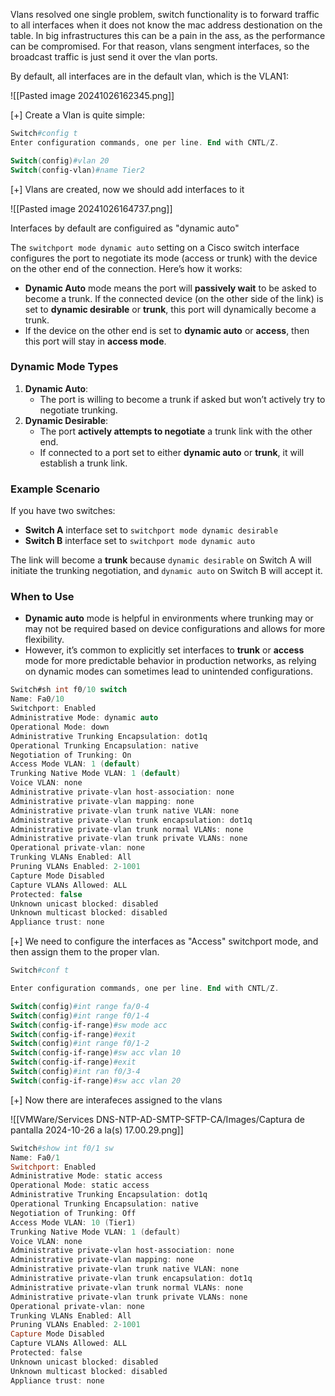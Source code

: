 Vlans resolved one single problem, switch functionality is to forward traffic to all interfaces when it does not know the mac address destionation on the table. In big infrastructures this can be a pain in the ass, as the performance can be compromised. For that reason, vlans sengment interfaces, so the broadcast traffic is just send it over the vlan ports.


By default, all interfaces are in the default vlan, which is the VLAN1:

![[Pasted image 20241026162345.png]]


[+] Create a Vlan is quite simple:

``` powershell
Switch#config t
Enter configuration commands, one per line. End with CNTL/Z.

Switch(config)#vlan 20
Switch(config-vlan)#name Tier2
```

[+] Vlans are created, now we should add interfaces to it

![[Pasted image 20241026164737.png]]


Interfaces by default are configuired as "dynamic auto"

The `switchport mode dynamic auto` setting on a Cisco switch interface configures the port to negotiate its mode (access or trunk) with the device on the other end of the connection. Here’s how it works:

- **Dynamic Auto** mode means the port will **passively wait** to be asked to become a trunk. If the connected device (on the other side of the link) is set to **dynamic desirable** or **trunk**, this port will dynamically become a trunk.
- If the device on the other end is set to **dynamic auto** or **access**, then this port will stay in **access mode**.

### Dynamic Mode Types

1. **Dynamic Auto**:
    - The port is willing to become a trunk if asked but won’t actively try to negotiate trunking.
2. **Dynamic Desirable**:
    - The port **actively attempts to negotiate** a trunk link with the other end.
    - If connected to a port set to either **dynamic auto** or **trunk**, it will establish a trunk link.

### Example Scenario

If you have two switches:

- **Switch A** interface set to `switchport mode dynamic desirable`
- **Switch B** interface set to `switchport mode dynamic auto`

The link will become a **trunk** because `dynamic desirable` on Switch A will initiate the trunking negotiation, and `dynamic auto` on Switch B will accept it.

### When to Use

- **Dynamic auto** mode is helpful in environments where trunking may or may not be required based on device configurations and allows for more flexibility.
- However, it’s common to explicitly set interfaces to **trunk** or **access** mode for more predictable behavior in production networks, as relying on dynamic modes can sometimes lead to unintended configurations.

```c hl:1,info:"Administrative mode",warn:"dynamic auto"
Switch#sh int f0/10 switch
Name: Fa0/10
Switchport: Enabled
Administrative Mode: dynamic auto
Operational Mode: down
Administrative Trunking Encapsulation: dot1q
Operational Trunking Encapsulation: native
Negotiation of Trunking: On
Access Mode VLAN: 1 (default)
Trunking Native Mode VLAN: 1 (default)
Voice VLAN: none
Administrative private-vlan host-association: none
Administrative private-vlan mapping: none
Administrative private-vlan trunk native VLAN: none
Administrative private-vlan trunk encapsulation: dot1q
Administrative private-vlan trunk normal VLANs: none
Administrative private-vlan trunk private VLANs: none
Operational private-vlan: none
Trunking VLANs Enabled: All
Pruning VLANs Enabled: 2-1001
Capture Mode Disabled
Capture VLANs Allowed: ALL
Protected: false
Unknown unicast blocked: disabled
Unknown multicast blocked: disabled
Appliance trust: none
```

[+] We need to configure the interfaces as "Access" switchport mode, and then assign them to the proper vlan.
```powershell
Switch#conf t

Enter configuration commands, one per line. End with CNTL/Z.

Switch(config)#int range fa/0-4
Switch(config)#int range f0/1-4
Switch(config-if-range)#sw mode acc
Switch(config-if-range)#exit
Switch(config)#int range f0/1-2
Switch(config-if-range)#sw acc vlan 10
Switch(config-if-range)#exit
Switch(config)#int ran f0/3-4
Switch(config-if-range)#sw acc vlan 20
```

[+] Now there are interafeces assigned to the vlans

![[VMWare/Services DNS-NTP-AD-SMTP-SFTP-CA/Images/Captura de pantalla 2024-10-26 a la(s) 17.00.29.png]]
```powershell hl:"operational mode",warn:"Access Mode VLan:"
Switch#show int f0/1 sw
Name: Fa0/1
Switchport: Enabled
Administrative Mode: static access
Operational Mode: static access
Administrative Trunking Encapsulation: dot1q
Operational Trunking Encapsulation: native
Negotiation of Trunking: Off
Access Mode VLAN: 10 (Tier1)
Trunking Native Mode VLAN: 1 (default)
Voice VLAN: none
Administrative private-vlan host-association: none
Administrative private-vlan mapping: none
Administrative private-vlan trunk native VLAN: none
Administrative private-vlan trunk encapsulation: dot1q
Administrative private-vlan trunk normal VLANs: none
Administrative private-vlan trunk private VLANs: none
Operational private-vlan: none
Trunking VLANs Enabled: All
Pruning VLANs Enabled: 2-1001
Capture Mode Disabled
Capture VLANs Allowed: ALL
Protected: false
Unknown unicast blocked: disabled
Unknown multicast blocked: disabled
Appliance trust: none

```

